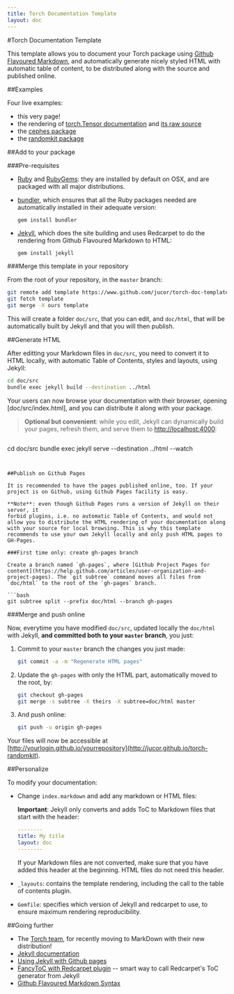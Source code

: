 ```yaml
---
title: Torch Documentation Template
layout: doc
---
```


#Torch Documentation Template

This template allows you to document your Torch package using [Github Flavoured Markdown](https://help.github.com/articles/github-flavored-markdown), and automatically generate nicely styled HTML with automatic table of content, to be distributed along with the source and published online.

##Examples

Four live examples:

* this very page!
* the rendering of [torch.Tensor documentation](tensor.html) and [its raw source](https://github.com/jucor/torch-doc-template/blob/master/doc/src/tensor.md)
* the [cephes package](http://jucor.github.io/torch-cephes)
* the [randomkit package](http://jucor.github.io/torch-randomkit)

##Add to your package

###Pre-requisites

* [Ruby](https://www.ruby-lang.org/en/downloads/) and [RubyGems](http://rubygems.org/pages/download/): they are installed by default on OSX, and are packaged with all major distributions.
* [bundler](http://bundler.io/#getting-started), which ensures that all the Ruby packages needed are automatically installed in their adequate version:

    ```bash
    gem install bundler
    ```
* [Jekyll](http://jekyllrb.com/docs/installation/), which does the site building and uses Redcarpet to do the rendering from Github Flavoured Markdown to HTML:

    ```
    gem install jekyll
    ```

###Merge this template in your repository

From the root of your repository, in the `master` branch:

```bash
git remote add template https://www.github.com/jucor/torch-doc-template
git fetch template
git merge -X ours template
```

This will create a folder `doc/src`, that you can edit, and `doc/html`, that will be automatically built by Jekyll and that you will then publish.

##Generate HTML

After editting your Markdown files in `doc/src`, you need to convert it to HTML locally, with automatic Table of Contents, styles and layouts, using Jekyll: 

```bash
cd doc/src
bundle exec jekyll build --destination ../html
```

Your users can now browse your documentation with their browser, opening [doc/src/index.html], and you can distribute it along with your package.

> **Optional but convenient**: while you edit, Jekyll can dynamically build your pages, refresh them, and serve them to [http://localhost:4000](http://localhost:4000):

> ```bash
cd doc/src
bundle exec jekyll serve --destination ../html --watch
```


##Publish on Github Pages

It is recommended to have the pages published online, too. If your project is on Github, using Github Pages facility is easy.

**Note**: even though Github Pages runs a version of Jekyll on their server, it
forbid plugins, i.e. no automatic Table of Contents, and would not allow you to distribute the HTML rendering of your documentation along with your source for local browsing. This is why this template recommends to use your own Jekyll locally and only push HTML pages to GH-Pages.

###First time only: create gh-pages branch

Create a branch named `gh-pages`, where [Github Project Pages for content](https://help.github.com/articles/user-organization-and-project-pages). The `git subtree` command moves all files from `doc/html` to the root of the `gh-pages` branch.

```bash
git subtree split --prefix doc/html --branch gh-pages
```

###Merge and push online

Now, everytime you have modified `doc/src`, updated locally the `doc/html` with Jekyll, <b>and committed both to your `master` branch</b>, you just:

1. Commit to your `master` branch the changes you just made:

    ```bash
    git commit -a -m "Regenerate HTML pages"
    ```

2. Update the `gh-pages` with only the HTML part, automatically moved to the root, by:

    ```bash
    git checkout gh-pages
    git merge -s subtree -X theirs -X subtree=doc/html master
    ```
3. And push online:

    ```bash
    git push -u origin gh-pages
    ```

Your files will now be accessible at [http://yourlogin.github.io/yourrepository](http://jucor.github.io/torch-randomkit).

##Personalize

To modify your documentation:

* Change `index.markdown` and add any markdown or HTML files:

    **Important**: Jekyll only converts and adds ToC to Markdown files that start with the header:

    ```yaml
    --------
    title: My title
    layout: doc
    --------
    ```

    If your Markdown files are not converted, make sure that you have added this header at the beginning. HTML files do not need this header.

* `_layouts`: contains the template rendering, including the call to the table of contents plugin.
* `Gemfile`: specifies which version of Jekyll and redcarpet to use, to ensure maximum rendering reproducibility.


##Going further

* The [Torch team](http://torch.ch), for recently moving to MarkDown with their new distribution!
* [Jekyll documentation](http://jekyllrb.com/docs/home/)
* [Using Jekyll with Github pages](https://help.github.com/articles/using-jekyll-with-pages)
* [FancyToC with Redcarpet plugin](http://jekyll.alphavice.com/source/_plugins) -- smart way to call Redcarpet's ToC generator from Jekyll
* [Github Flavoured Markdown Syntax](https://help.github.com/articles/github-flavored-markdown)
